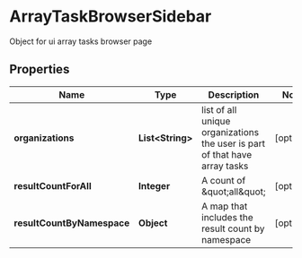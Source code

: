 

# ArrayTaskBrowserSidebar

Object for ui array tasks browser page

## Properties

Name | Type | Description | Notes
------------ | ------------- | ------------- | -------------
**organizations** | **List&lt;String&gt;** | list of all unique organizations the user is part of that have array tasks |  [optional]
**resultCountForAll** | **Integer** | A count of \&quot;all\&quot; |  [optional]
**resultCountByNamespace** | **Object** | A map that includes the result count by namespace |  [optional]



